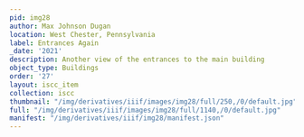 ```yaml
---
pid: img28
author: Max Johnson Dugan
location: West Chester, Pennsylvania
label: Entrances Again
_date: '2021'
description: Another view of the entrances to the main building
object_type: Buildings
order: '27'
layout: iscc_item
collection: iscc
thumbnail: "/img/derivatives/iiif/images/img28/full/250,/0/default.jpg"
full: "/img/derivatives/iiif/images/img28/full/1140,/0/default.jpg"
manifest: "/img/derivatives/iiif/img28/manifest.json"
---
```

